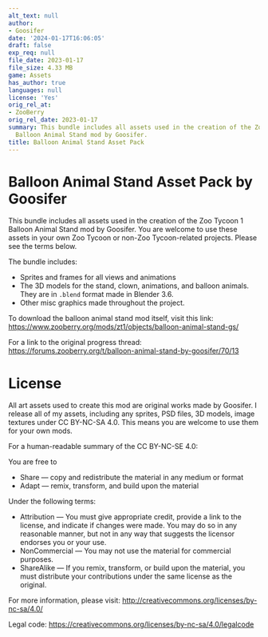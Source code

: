```yaml
---
alt_text: null
author:
- Goosifer
date: '2024-01-17T16:06:05'
draft: false
exp_req: null
file_date: 2023-01-17
file_size: 4.33 MB
game: Assets
has_author: true
languages: null
license: 'Yes'
orig_rel_at:
- ZooBerry
orig_rel_date: 2023-01-17
summary: This bundle includes all assets used in the creation of the Zoo Tycoon 1
  Balloon Animal Stand mod by Goosifer.
title: Balloon Animal Stand Asset Pack
---
```


# Balloon Animal Stand Asset Pack by Goosifer

This bundle includes all assets used in the creation of the Zoo Tycoon 1 Balloon Animal Stand mod by Goosifer. You are welcome to use these assets in your own Zoo Tycoon or non-Zoo Tycoon-related projects. Please see the terms below.

The bundle includes:

- Sprites and frames for all views and animations
- The 3D models for the stand, clown, animations, and balloon animals. They are in `.blend` format made in Blender 3.6.
- Other misc graphics made throughout the project.

To download the balloon animal stand mod itself, visit this link: https://www.zooberry.org/mods/zt1/objects/balloon-animal-stand-gs/

For a link to the original progress thread: https://forums.zooberry.org/t/balloon-animal-stand-by-goosifer/70/13

# License

All art assets used to create this mod are original works made by Goosifer. I release all of my assets, including any sprites, PSD files, 3D models, image textures under CC BY-NC-SA 4.0. This means you are welcome to use them for your own mods.

For a human-readable summary of the CC BY-NC-SE 4.0:

You are free to

- Share — copy and redistribute the material in any medium or format
- Adapt — remix, transform, and build upon the material

Under the following terms:

- Attribution — You must give appropriate credit, provide a link to the license, and indicate if changes were made. You may do so in any reasonable manner, but not in any way that suggests the licensor endorses you or your use.
- NonCommercial — You may not use the material for commercial purposes.
- ShareAlike — If you remix, transform, or build upon the material, you must distribute your contributions under the same license as the original.

For more information, please visit: http://creativecommons.org/licenses/by-nc-sa/4.0/

Legal code: https://creativecommons.org/licenses/by-nc-sa/4.0/legalcode
